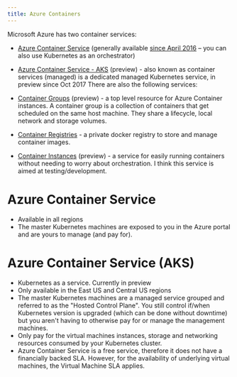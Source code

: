 ```yaml
---
title: Azure Containers
---
```

Microsoft Azure has two container services:

- [Azure Container Service](https://azure.microsoft.com/en-gb/overview/containers/) (generally available [since April 2016](https://azure.microsoft.com/en-us/blog/azure-container-service-is-now-generally-available/)  – you can also use Kubernetes as an orchestrator)
- [Azure Container Service - AKS](https://azure.microsoft.com/en-gb/services/container-service/) (preview) - also known as container services (managed) is a dedicated managed Kubernetes service, in preview since Oct 2017
There are also the following services:

- [Container Groups](https://docs.microsoft.com/en-us/azure/container-instances/container-instances-container-groups) (preview) - a top level resource for Azure Container instances. A container group is a collection of containers that get scheduled on the same host machine. They share a lifecycle, local network and storage volumes.
- [Container Registries](https://azure.microsoft.com/en-gb/services/container-registry/) - a private docker registry to store and manage container images.
- [Container Instances](https://azure.microsoft.com/en-gb/services/container-instances/) (preview) - a service for easily running containers without needing to worry about orchestration. I think this service is aimed at testing/development.

# Azure Container Service

- Available in all regions
- The master Kubernetes machines are exposed to you in the Azure portal and are yours to manage (and pay for).

# Azure Container Service (AKS)
- Kubernetes as a service. Currently in preview
- Only available in the East US and Central US regions
- The master Kubernetes machines are a managed service grouped and referred to as the "Hosted Control Plane". You still control if/when Kubernetes version is upgraded (which can be done without downtime) but you aren't having to otherwise pay for or manage the management machines.
- Only pay for the virtual machines instances, storage and networking resources consumed by your Kubernetes cluster.
- Azure Container Service is a free service, therefore it does not have a financially backed SLA. However, for the availability of underlying virtual machines, the Virtual Machine SLA applies.